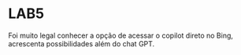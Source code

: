 # LAB5
Foi muito legal conhecer a opção de acessar o copilot direto no Bing, acrescenta possibilidades além do chat GPT.
